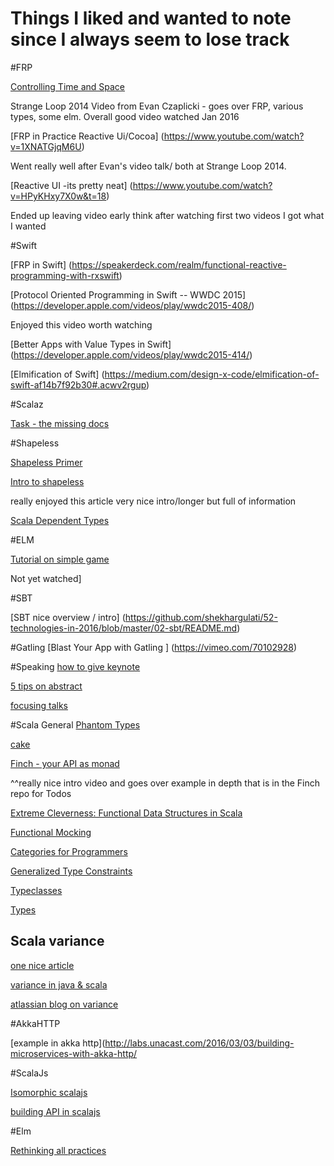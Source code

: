 # Things I liked and wanted to note since I always seem to lose track


#FRP


[Controlling Time and Space](https://www.youtube.com/watch?v=Agu6jipKfYw)

Strange Loop 2014 Video from Evan Czaplicki - goes over FRP, various types, some elm. Overall good video watched Jan 2016

[FRP in Practice Reactive Ui/Cocoa] (https://www.youtube.com/watch?v=1XNATGjqM6U)

Went really well after Evan's video talk/ both at Strange Loop 2014. 

[Reactive UI -its pretty neat] (https://www.youtube.com/watch?v=HPyKHxy7X0w&t=18)

Ended up leaving video early think after watching first two videos I got what I wanted

#Swift

[FRP in Swift] (https://speakerdeck.com/realm/functional-reactive-programming-with-rxswift)

[Protocol Oriented Programming in Swift -- WWDC 2015] (https://developer.apple.com/videos/play/wwdc2015-408/)

Enjoyed this video worth watching

[Better Apps with Value Types in Swift] (https://developer.apple.com/videos/play/wwdc2015-414/)

[Elmification of Swift] (https://medium.com/design-x-code/elmification-of-swift-af14b7f92b30#.acwv2rgup)


#Scalaz

[Task - the missing docs](http://timperrett.com/2014/07/20/scalaz-task-the-missing-documentation/) 

#Shapeless

[Shapeless Primer](https://rnduja.github.io/2016/01/19/a_shapeless_primer/)

[Intro to shapeless](http://jto.github.io/articles/getting-started-with-shapeless/)

really enjoyed this article very nice intro/longer but full of information

[Scala Dependent Types](http://rnduja.github.io/2015/10/07/scala-dependent-types/)

#ELM

[Tutorial on simple game](https://tech.zalando.com/blog/using-elm-to-create-a-fun-game-in-just-five-days/)

Not yet watched]

#SBT

[SBT nice overview / intro] (https://github.com/shekhargulati/52-technologies-in-2016/blob/master/02-sbt/README.md)

#Gatling
[Blast Your App with Gatling ] (https://vimeo.com/70102928)

#Speaking
[how to give keynote](https://medium.com/@chadfowler/how-to-give-a-keynote-9cc61abb6ec8#.gifwzfc5n)

[5 tips on abstract](http://tech.noredink.com/post/138031621973/five-quick-tips-for-submitting-conference-talks)

[focusing talks](https://www.facebook.com/note.php?note_id=536820369684165)

#Scala General
[Phantom Types](http://danielwestheide.com/blog/2015/06/28/put-your-writes-where-your-master-is-compile-time-restriction-of-slick-effect-types.html)

[cake](http://www.andrewrollins.com/2014/08/07/scala-cake-pattern-self-type-annotations-vs-inheritance/)

[Finch - your API as monad](https://skillsmatter.com/skillscasts/6876-finch-your-rest-api-as-a-monad)

^^really nice intro video and goes over example in depth that is in the Finch repo for Todos

[Extreme Cleverness: Functional Data Structures in Scala](https://vimeo.com/28760673?ref=tw-share)

[Functional Mocking](https://vimeo.com/125038982)

[Categories for Programmers](http://www.infoq.com/presentations/categories-functional-programming)

[Generalized Type Constraints](http://blog.bruchez.name/2015/11/generalized-type-constraints-in-scala.html?m=1)

[Typeclasses](https://ropas.snu.ac.kr/~bruno/papers/TypeClasses.pdf)

[Types](http://ktoso.github.io/scala-types-of-types/)

## Scala variance

[one nice article](http://blog.kamkor.me/Covariance-And-Contravariance-In-Scala/)

[variance in java & scala](https://medium.com/@sinisalouc/variance-in-java-and-scala-63af925d21dc#.wxm4xxpuz)

[atlassian blog on variance](http://blogs.atlassian.com/2013/01/covariance-and-contravariance-in-scala/)

#AkkaHTTP

[example in akka http](http://labs.unacast.com/2016/03/03/building-microservices-with-akka-http/

#ScalaJs

[Isomorphic scalajs](https://vimeo.com/154932681)

[building API in scalajs](http://pavkin.ru/how-to-make-an-idiomatic-javascript-library-with-scala-js/)

#Elm

[Rethinking all practices](https://www.youtube.com/watch?v=txxKx_I39a8)

